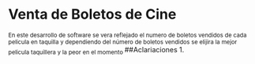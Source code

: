 # Venta de Boletos de Cine
<sub> En este desarrollo de software se vera reflejado el numero de boletos vendidos de cada pelicula en taquilla y dependiendo del número de boletos vendidos se elijira la mejor pelicula taquillera y la peor en el momento </sub>
##Aclariaciones
1. 
